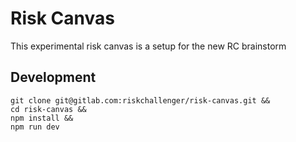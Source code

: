 # Risk Canvas

This experimental risk canvas is a setup for the new RC brainstorm

## Development

```
git clone git@gitlab.com:riskchallenger/risk-canvas.git &&
cd risk-canvas &&
npm install &&
npm run dev
```
